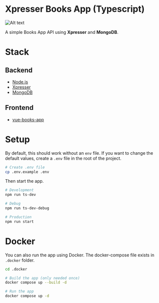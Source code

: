 # Xpresser Books App (Typescript)

![Alt text](https://cdn.jsdelivr.net/npm/xpresser/xpresser-logo-black.png "Xpresser Logo")

A simple Books App API using **Xpresser** and **MongoDB**.

# Stack

## Backend
- [Node.js](https://nodejs.org/en/)
- [Xpresser](https://xpresserjs.com)
- [MongoDB](https://www.mongodb.com/)

## Frontend
- [vue-books-app](https://github.com/trapcodeio/vue-books-app)


# Setup
By default, this should work without an `env` file. If you want to change the default values, create a `.env` file in the root of the project.

```bash
# Create .env file
cp .env.example .env
```

Then start the app.

```bash
# Development
npm run ts-dev

# Debug
npm run ts-dev-debug

# Production
npm run start
```

# Docker
You can also run the app using Docker.
The docker-compose file exists in `.docker` folder.

```bash
cd .docker

# Build the app (only needed once)
docker compose up --build -d

# Run the app
docker compose up -d
```